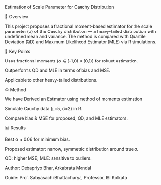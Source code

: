 Estimation of Scale Parameter for Cauchy Distribution

📌 Overview

This project proposes a fractional moment-based estimator for the scale parameter (σ) of the Cauchy distribution — a heavy-tailed distribution with undefined mean and variance.
The method is compared with Quartile Deviation (QD) and Maximum Likelihood Estimator (MLE) via R simulations.

🎯 Key Points

Uses fractional moments (α ∈ (-1,0) ∪ (0,1)) for robust estimation.

Outperforms QD and MLE in terms of bias and MSE.

Applicable to other heavy-tailed distributions.

⚙️ Method

We have Derived an Estimator using method of moments estimation
 
Simulate Cauchy data (µ=5, σ=2) in R.

Compare bias & MSE for proposed, QD, and MLE estimators.

📊 Results

Best α ≈ 0.06 for minimum bias.

Proposed estimator: narrow, symmetric distribution around true σ.

QD: higher MSE; MLE: sensitive to outliers.

Author: Debapriyo Bhar, Arkabrata Mondal

Guide: Prof. Sabyasachi Bhattacharya, Professor, ISI Kolkata
